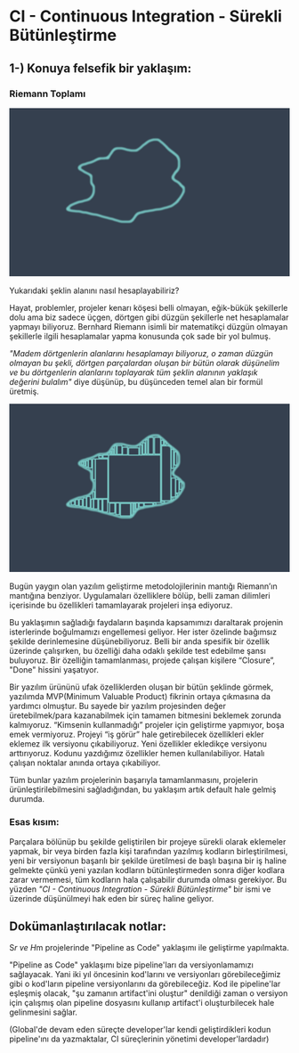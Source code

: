 # CI - Continuous Integration - Sürekli Bütünleştirme

## 1-) Konuya felsefik bir yaklaşım:

### Riemann Toplamı

![image-1](images/CI-surecleri/image-1.png)

Yukarıdaki şeklin alanını nasıl hesaplayabiliriz?

Hayat, problemler, projeler kenarı köşesi belli olmayan, eğik-bükük şekillerle dolu ama biz sadece üçgen, dörtgen gibi düzgün şekillerle net hesaplamalar yapmayı biliyoruz. Bernhard Riemann isimli bir matematikçi düzgün olmayan şekillerle ilgili hesaplamalar yapma konusunda çok sade bir yol bulmuş.

*"Madem dörtgenlerin alanlarını hesaplamayı biliyoruz, o zaman düzgün olmayan bu şekli, dörtgen parçalardan oluşan bir bütün olarak düşünelim ve bu dörtgenlerin alanlarını toplayarak tüm şeklin alanının yaklaşık değerini bulalım"* diye düşünüp, bu düşünceden temel alan bir formül üretmiş.

![image-2](images/CI-surecleri/image-2.png)

Bugün yaygın olan yazılım geliştirme metodolojilerinin mantığı Riemann’ın mantığına benziyor. Uygulamaları özelliklere bölüp, belli zaman dilimleri içerisinde bu özellikleri tamamlayarak projeleri inşa ediyoruz.

Bu yaklaşımın sağladığı faydaların başında kapsamımızı daraltarak projenin isterlerinde boğulmamızı engellemesi geliyor. Her ister özelinde bağımsız şekilde derinlemesine düşünebiliyoruz. Belli bir anda spesifik bir özellik üzerinde çalışırken, bu özelliği daha odaklı şekilde test edebilme şansı buluyoruz. Bir özelliğin tamamlanması, projede çalışan kişilere “Closure”, "Done" hissini yaşatıyor.

Bir yazılım ürününü ufak özelliklerden oluşan bir bütün şeklinde görmek, yazılımda MVP(Minimum Valuable Product) fikrinin ortaya çıkmasına da yardımcı olmuştur. Bu sayede bir yazılım projesinden değer üretebilmek/para kazanabilmek için tamamen bitmesini beklemek zorunda kalmıyoruz. “Kimsenin kullanmadığı” projeler için geliştirme yapmıyor, boşa emek vermiyoruz. Projeyi “iş görür” hale getirebilecek özellikleri ekler eklemez ilk versiyonu çıkabiliyoruz. Yeni özellikler ekledikçe versiyonu arttırıyoruz. Kodunu yazdığımız özellikler hemen kullanılabiliyor. Hatalı çalışan noktalar anında ortaya çıkabiliyor.

Tüm bunlar yazılım projelerinin başarıyla tamamlanmasını, projelerin ürünleştirilebilmesini sağladığından, bu yaklaşım artık default hale gelmiş durumda.

### Esas kısım:
Parçalara bölünüp bu şekilde geliştirilen bir projeye sürekli olarak eklemeler yapmak, bir veya birden fazla kişi tarafından yazılmış kodların birleştirilmesi, yeni bir versiyonun başarılı bir şekilde üretilmesi de başlı başına bir iş haline gelmekte çünkü yeni yazılan kodların bütünleştirmeden sonra diğer kodlara zarar vermemesi, tüm kodların hala çalışabilir durumda olması gerekiyor. Bu yüzden *"CI - Continuous Integration - Sürekli Bütünleştirme"* bir ismi ve üzerinde düşünülmeyi hak eden bir süreç haline geliyor.




## Dokümanlaştırılacak notlar:

S*r ve H*m projelerinde "Pipeline as Code" yaklaşımı ile geliştirme yapılmakta. 

"Pipeline as Code" yaklaşımı bize pipeline'ları da versiyonlamamızı sağlayacak. Yani iki yıl öncesinin kod'larını ve versiyonları görebileceğimiz gibi o kod'ların pipeline versiyonlarını da görebileceğiz. Kod ile pipeline'lar eşleşmiş olacak, "şu zamanın artifact'ini oluştur" denildiği zaman o versiyon için çalışmış olan pipeline dosyasını kullanıp artifact'i oluşturbilecek hale gelinmesini sağlar.

(Global'de devam eden süreçte developer'lar kendi geliştirdikleri kodun pipeline'ını da yazmaktalar, CI süreçlerinin yönetimi developer'lardadır)

